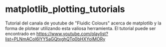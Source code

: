 # matplotlib_plotting_tutorials
Tutorial del canala de youtube de "Fluidic Colours" acerca de matplotlib y la forma de plotear utilizando esta valiosa herramienta. El tutorial puede ser encontrado en https://www.youtube.com/playlist?list=PLNmACol6lYY5aGQtxghQTq0bHXYoIMORy
